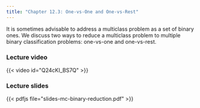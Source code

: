 ```yaml
---
title: "Chapter 12.3: One-vs-One and One-vs-Rest"
---
```

It is sometimes advisable to address a multiclass problem as a set of binary ones. We discuss two ways to reduce a multiclass problem to multiple binary classification problems: one-vs-one and one-vs-rest. 

<!--more-->

### Lecture video

{{< video id="Q24cKI_BS7Q" >}}

### Lecture slides

{{< pdfjs file="slides-mc-binary-reduction.pdf" >}}
